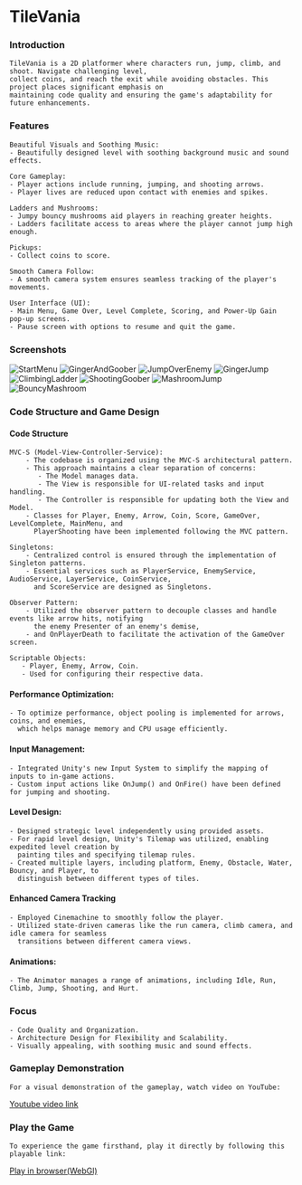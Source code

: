 # TileVania 

### Introduction

    TileVania is a 2D platformer where characters run, jump, climb, and shoot. Navigate challenging level, 
    collect coins, and reach the exit while avoiding obstacles. This project places significant emphasis on 
    maintaining code quality and ensuring the game's adaptability for future enhancements.

### Features
    Beautiful Visuals and Soothing Music:
    - Beautifully designed level with soothing background music and sound effects.
    
    Core Gameplay:
    - Player actions include running, jumping, and shooting arrows.
    - Player lives are reduced upon contact with enemies and spikes.

    Ladders and Mushrooms:
    - Jumpy bouncy mushrooms aid players in reaching greater heights.
    - Ladders facilitate access to areas where the player cannot jump high enough.

    Pickups:
    - Collect coins to score.

    Smooth Camera Follow:
    - A smooth camera system ensures seamless tracking of the player's movements.
    
    User Interface (UI):
    - Main Menu, Game Over, Level Complete, Scoring, and Power-Up Gain pop-up screens.
    - Pause screen with options to resume and quit the game.
    
### Screenshots
   ![StartMenu](./Screenshots/StartMenu.png)
   ![GingerAndGoober](./Screenshots/GingerAndGoober.png)
   ![JumpOverEnemy](./Screenshots/JumpOverEnemy.png)
   ![GingerJump](./Screenshots/GingerJump.png)
   ![ClimbingLadder](./Screenshots/ClimbingLadder.png)
   ![ShootingGoober](./Screenshots/ShootingGoober.png)
   ![MashroomJump](./Screenshots/MashroomJump.png)
   ![BouncyMashroom](./Screenshots/BouncyMashroom.png)




  
### Code Structure and Game Design
#### Code Structure

    MVC-S (Model-View-Controller-Service):
        - The codebase is organized using the MVC-S architectural pattern.
        - This approach maintains a clear separation of concerns:
           - The Model manages data.
           - The View is responsible for UI-related tasks and input handling.
           - The Controller is responsible for updating both the View and Model.
        - Classes for Player, Enemy, Arrow, Coin, Score, GameOver, LevelComplete, MainMenu, and 
          PlayerShooting have been implemented following the MVC pattern.

    Singletons:
        - Centralized control is ensured through the implementation of Singleton patterns.
        - Essential services such as PlayerService, EnemyService, AudioService, LayerService, CoinService,
          and ScoreService are designed as Singletons.
          
    Observer Pattern:
        - Utilized the observer pattern to decouple classes and handle events like arrow hits, notifying 
          the enemy Presenter of an enemy's demise, 
        - and OnPlayerDeath to facilitate the activation of the GameOver screen.
        
    Scriptable Objects:
       - Player, Enemy, Arrow, Coin.
       - Used for configuring their respective data.
       
#### Performance Optimization:

    - To optimize performance, object pooling is implemented for arrows, coins, and enemies, 
      which helps manage memory and CPU usage efficiently.

#### Input Management:

    - Integrated Unity's new Input System to simplify the mapping of inputs to in-game actions. 
    - Custom input actions like OnJump() and OnFire() have been defined for jumping and shooting.

#### Level Design:
    - Designed strategic level independently using provided assets.
    - For rapid level design, Unity's Tilemap was utilized, enabling expedited level creation by 
      painting tiles and specifying tilemap rules.
    - Created multiple layers, including platform, Enemy, Obstacle, Water, Bouncy, and Player, to 
      distinguish between different types of tiles.

#### Enhanced Camera Tracking

    - Employed Cinemachine to smoothly follow the player. 
    - Utilized state-driven cameras like the run camera, climb camera, and idle camera for seamless 
      transitions between different camera views.

#### Animations:

    - The Animator manages a range of animations, including Idle, Run, Climb, Jump, Shooting, and Hurt.

### Focus
    - Code Quality and Organization.
    - Architecture Design for Flexibility and Scalability.
    - Visually appealing, with soothing music and sound effects. 

### Gameplay Demonstration

    For a visual demonstration of the gameplay, watch video on YouTube:
   [Youtube video link](https://youtu.be/IphgE8X3xno)

### Play the Game

    To experience the game firsthand, play it directly by following this playable link:
   [Play in browser(WebGl)](https://rahul-pargi.itch.io/tilevania)
 

 
